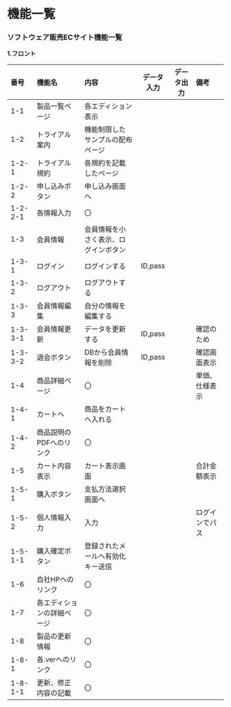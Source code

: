 # 機能一覧
### ソフトウェア販売ECサイト機能一覧
**1.フロント**

|番号　|機能名|内容|データ入力|データ出力|備考|
|:---|:---|:---|:---:|:---:|:---|
1-1|製品一覧ページ|各エディション表示<br>
1-2|トライアル案内|機能制限したサンプルの配布ページ<br>
1-2-1|トライアル規約|各規約を記載したページ<br>
1-2-2|申し込みボタン|申し込み画面へ<br>
1-2-2-1|各情報入力|〇<br>
1-3|会員情報|会員情報を小さく表示、ログインボタン|<br>
1-3-1|ログイン|ログインする|ID,pass<br>
1-3-2|ログアウト|ログアウトする<br>
1-3-3|会員情報編集|自分の情報を編集する<br>
1-3-3-1|会員情報更新|データを更新する|ID,pass||確認のため|<br>
1-3-3-2|退会ボタン|DBから会員情報を削除|ID,pass||確認画面表示|
1-4|商品詳細ページ|〇|||単価、仕様表示|
1-4-1|カートへ|商品をカートへ入れる<br>
1-4-2|商品説明のPDFへのリンク|〇<br>
1-5|カート内容表示|カート表示画面|||合計金額表示|
1-5-1|購入ボタン|支払方法選択画面へ<br>
1-5-2|個人情報入力|入力|||ログインでパス|
1-5-1-1|購入確定ボタン|登録されたメールへ有効化キー送信<br>
1-6|自社HPへのリンク|〇<br>
1-7|各エディションの詳細ページ|〇<br>
1-8|製品の更新情報|〇<br>
1-8-1|各.verへのリンク|〇<br>
1-8-1-1|更新、修正内容の記載|〇<br>
